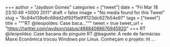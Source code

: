 
+++
author = "Jaydson Gomes"
categories = ["tweet"]
date = "Fri Mar 18 23:10:49 +0000 2011"
draft = false
image = "No media found for this Tweet"
slug = "6c84e138e6c68dd2df92f5e91f123dc627b54e97"
tags = ["tweet"]
title = """RT @ileopoldes: Case baca..."""
tweet = true
tweet_url = "https://twitter.com/jaydson/status/48884088676945920"
+++
RT @ileopoldes: Case bacana do pinguim RT @baguete: A rede de farmácias Maxxi Econômica trocou Windows por Linux. Conheçam o projeto: ht ...
